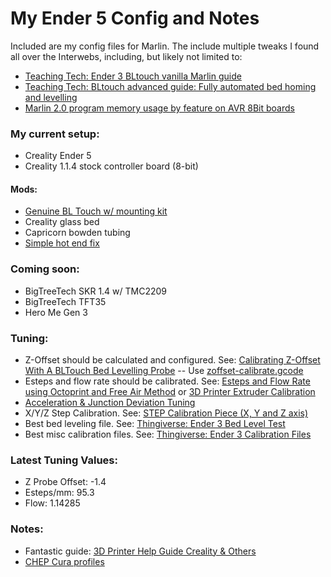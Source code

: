 # My Ender 5 Config and Notes

Included are my config files for Marlin. The include multiple tweaks I found all over the Interwebs, including, but likely not limited to:

- [Teaching Tech: Ender 3 BLtouch vanilla Marlin guide](https://www.youtube.com/watch?v=sUlqrSq6LeY&t=324s)
- [Teaching Tech: BLtouch advanced guide: Fully automated bed homing and levelling](https://www.youtube.com/watch?v=BV11-VOQjMc)
- [Marlin 2.0 program memory usage by feature on AVR 8Bit boards](https://www.crosslink.io/marlin-2-0-memory-usage-by-feature/)

### My current setup:

- Creality Ender 5
- Creality 1.1.4 stock controller board (8-bit)

#### Mods:

- [Genuine BL Touch w/ mounting kit](https://www.creality3dofficial.com/products/creality-bl-touch)
- Creality glass bed
- Capricorn bowden tubing
- [Simple hot end fix](https://www.youtube.com/watch?v=7tCxO17XZtw)

### Coming soon:
- BigTreeTech SKR 1.4 w/ TMC2209
- BigTreeTech TFT35
- Hero Me Gen 3


### Tuning:

- Z-Offset should be calculated and configured. See: [Calibrating Z-Offset With A BLTouch Bed Levelling Probe](https://www.youtube.com/watch?v=y_1Kg45APko) -- Use [zoffset-calibrate.gcode](gcode/zoffset-calibrate.gcode)
- Esteps and flow rate should be calibrated. See: [Esteps and Flow Rate using Octoprint and Free Air Method](https://www.youtube.com/watch?v=HVljfDVPp3o) or [3D Printer Extruder Calibration](https://www.youtube.com/watch?v=xzQjtWhg9VE)
- [Acceleration & Junction Deviation Tuning](https://www.youtube.com/watch?v=Mnvj6xCzikM)
- X/Y/Z Step Calibration. See: [STEP Calibration Piece (X, Y and Z axis)](https://www.thingiverse.com/thing:195604)
- Best bed leveling file. See: [Thingiverse: Ender 3 Bed Level Test](https://www.thingiverse.com/thing:2987803)
- Best misc calibration files. See: [Thingiverse: Ender 3 Calibration Files](https://www.thingiverse.com/thing:3071464)

### Latest Tuning Values:

- Z Probe Offset: -1.4
- Esteps/mm: 95.3
- Flow: 1.14285


### Notes:

- Fantastic guide: [3D Printer Help Guide Creality & Others](https://www.th3dstudio.com/knowledgebase/3d-printer-help-guide-creality-others/)
- [CHEP Cura profiles](https://www.chepclub.com/cura-profiles.html)
